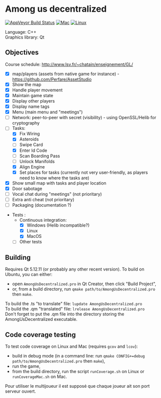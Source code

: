 # Among us decentralized

[![AppVeyor Build Status](https://ci.appveyor.com/api/projects/status/github/Benjamin-Loison/Among-us-decentralized?branch=main&svg=true)](https://ci.appveyor.com/project/Benjamin-Loison/Among-us-decentralized)
[![Mac](https://github.com/Benjamin-Loison/Among-us-decentralized/actions/workflows/mac.yml/badge.svg)](https://github.com/Benjamin-Loison/Among-us-decentralized/actions/workflows/mac.yml)
[![Linux](https://github.com/Benjamin-Loison/Among-us-decentralized/actions/workflows/linux.yml/badge.svg)](https://github.com/Benjamin-Loison/Among-us-decentralized/actions/workflows/linux.yml)

Language: C++  
Graphics library: Qt

## Objectives

Course schedule: http://www.lsv.fr/~chatain/enseignement/GL/

- [X] map/players (assets from native game for instance) - https://github.com/Perfare/AssetStudio
- [X] Show the map
- [X] Handle player movement
- [X] Maintain game state
- [X] Display other players
- [X] Display name tags
- [X] Menu (main menu and "meetings")
- [ ] Network: peer-to-peer with secret (visibility) - using OpenSSL/Helib for cryptography
- [ ] Tasks:
    - [X] Fix Wiring
    - [X] Asteroids
    - [ ] Swipe Card
    - [X] Enter Id Code
    - [ ] Scan Boarding Pass
    - [ ] Unlock Manifolds
    - [X] Align Engine
    - [X] Set places for tasks (currently not very user-friendly, as players need to know where the tasks are)
- [X] Show small map with tasks and player location
- [X] Door sabotage
- [ ] Vocal chat during "meetings" (not prioritary)
- [ ] Extra anti cheat (not prioritary)
- [ ] Packaging (documentation ?)
- Tests :
    - Continuous integration:
        - [X] Windows (Helib incompatible?)
        - [X] Linux
        - [X] MacOS
    - [ ] Other tests

## Building
Requires Qt 5.12.11 (or probably any other recent version). To build on Ubuntu, you can either:
- open `AmongUsDecentralized.pro` in Qt Creator, then click "Build Project",
- or, from a build directory, run `qmake path/to/AmongUsDecentralized.pro` then `make`.

To build the .ts "to translate" file: `lupdate AmongUsDecentralized.pro`  
To build the .qm "translated" file: `lrelease AmongUsDecentralized.pro`  
Don't forget to put the .qm file into the directory storing the AmongUsDecentralized executable.

## Code coverage testing
To test code coverage on Linux and Mac (requires `gcov` and `lcov`):
- build in debug mode (in a command line: run `qmake CONFIG+=debug path/to/AmongUsDecentralized.pro` then `make`),
- run the game,
- from the build directory, run the script `runCoverage.sh` on Linux or `runCoverageMac.sh` on Mac.

<!-------------

For network maybe just working with Discord Rich Presence with a high level of abstraction would be nice

make some tests (by a human for tasks for instance but precise a procedure)

Adding OGG support would be nice (why have switch to SoundEffect which doesn't support OGG ?)

Pour utiliser le multijoueur il est supposé que lorsque vous vous connectez à un autre joueur son port est ouvert.-->
Pour utiliser le multijoueur il est supposé que chaque joueur ait son port serveur ouvert.<!-- ou qu'à l'aide de l'UPnp se soit possible de l'ouvrir. -->
<!-- Pour utiliser le multijoueur il est supposé qu'au moins un joueur ait son port ouvert ou qu'à l'aide de l'UPnP se soit possible de l'ouvrir. -->
<!-- avec l'IPv6 les ports sont ouverts par défaut ?! -->

<!------------

Ideas for protocols and methods 
killed people wait at their bodies the round's end
dead people are declared at the end of each round, then becomes phantoms: they only send their info to other phantoms, but they can still make tasks

chacun choisit un antécédent de fonction de hachage aléatoirement
chacun envoie aux autres son haché
Le random commun est donné par les hachés
Les antécédents définissent l'ordre des taches de chacun
En fin de partie, on peut vérifier les antécédents de tout de monde

Due to helib limitations, it is not possible to know whether 2 players can see each other, just the distance between     both
Thus, when they reach a certain distance, they agree on a a protocol to see each other in clear


dealing with doors is optionnal


the main objective is to make sure that no one cheated at the end of the round/game-->
